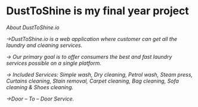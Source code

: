 # DustToShine is my final year project
*About DustToShine.io*

*->DustToShine.io is a web application where customer can get
all the laundry and cleaning services.*

*-> Our primary goal is to offer consumers the best and fast
laundry services possible on a single platform.*

*-> Included Services: Simple wash, Dry cleaning, Petrol wash,
Steam press, Curtains cleaning, Stain removal, Carpet cleaning,
Bag cleaning, Sofa cleaning & Shoes cleaning.*

*->Door – To – Door Service.*
